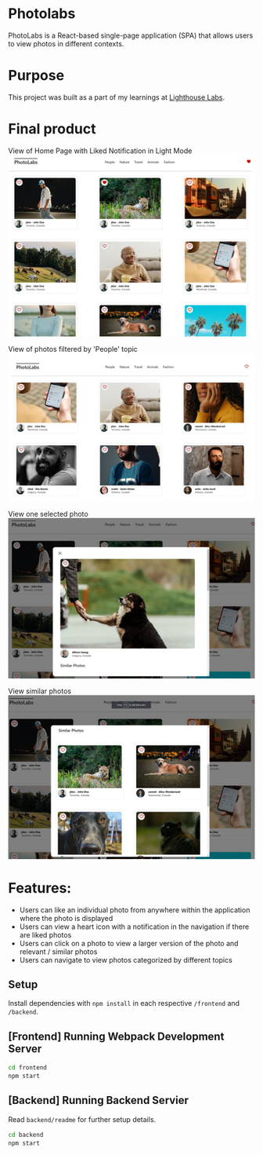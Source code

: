 # Photolabs
PhotoLabs is a React-based single-page application (SPA) that allows users to view photos in different contexts.

# Purpose
This project was built as a part of my learnings at [Lighthouse Labs](https://www.lighthouselabs.ca/).

# Final product

View of Home Page with Liked Notification in Light Mode
![Photobals homepage](/media/photolabs_home.jpg)

View of photos filtered by 'People' topic
![Photobals homepage](/media/people.jpg)

View one selected photo
![Photobals homepage](/media/modal.jpg)

View similar photos
![Photobals homepage](/media/modal_similar.jpg)

# Features:
* Users can like an individual photo from anywhere within the application where the photo is displayed
* Users can view a heart icon with a notification in the navigation if there are liked photos
* Users can click on a photo to view a larger version of the photo and relevant / similar photos
* Users can navigate to view photos categorized by different topics


## Setup

Install dependencies with `npm install` in each respective `/frontend` and `/backend`.

## [Frontend] Running Webpack Development Server

```sh
cd frontend
npm start
```

## [Backend] Running Backend Servier

Read `backend/readme` for further setup details.

```sh
cd backend
npm start
```
